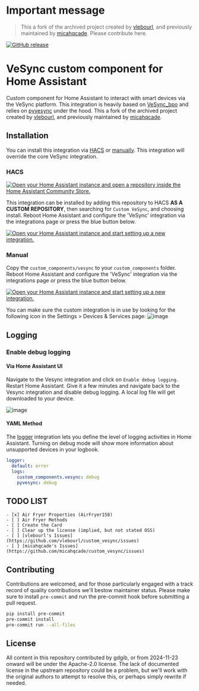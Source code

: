 
# **Important message**
> 
> This a fork of the archived project created by [vlebourl](https://github.com/vlebourl/custom_vesync), and previously maintained by [micahqcade](https://github.com/micahqcade/). Please contribute here.

<!---[![hacs_badge](https://img.shields.io/badge/HACS-Default-orange.svg)](https://github.com/custom-components/hacs)-->
[![GitHub release](https://img.shields.io/github/v/release/haext/custom_vesync.svg)](https://GitHub.com/haext/custom_vesync/releases/)

# VeSync custom component for Home Assistant

Custom component for Home Assistant to interact with smart devices via the VeSync platform.
This integration is heavily based on [VeSync_bpo](https://github.com/borpin/vesync-bpo) and relies on [pyvesync](https://github.com/webdjoe/pyvesync) under the hood.
This a fork of the archived project created by [vlebourl](https://github.com/vlebourl/custom_vesync), and previously maintained by [micahqcade](https://github.com/micahqcade/).

## Installation

You can install this integration via [HACS](#hacs) or [manually](#manual).
This integration will override the core VeSync integration.

### HACS

[![Open your Home Assistant instance and open a repository inside the Home Assistant Community Store.](https://my.home-assistant.io/badges/hacs_repository.svg)](https://my.home-assistant.io/redirect/hacs_repository/?owner=haext&repository=custom_vesync&category=integration)

This integration can be installed by adding this repository to HACS __AS A CUSTOM REPOSITORY__, then searching for `Custom VeSync`, and choosing install. Reboot Home Assistant and configure the 'VeSync' integration via the integrations page or press the blue button below.

[![Open your Home Assistant instance and start setting up a new integration.](https://my.home-assistant.io/badges/config_flow_start.svg)](https://my.home-assistant.io/redirect/config_flow_start/?domain=vesync)

### Manual

Copy the `custom_components/vesync` to your `custom_components` folder. Reboot Home Assistant and configure the 'VeSync' integration via the integrations page or press the blue button below.

[![Open your Home Assistant instance and start setting up a new integration.](https://my.home-assistant.io/badges/config_flow_start.svg)](https://my.home-assistant.io/redirect/config_flow_start/?domain=vesync)

You can make sure the custom integration is in use by looking for the following icon in the Settings > Devices & Services page:
![image](https://user-images.githubusercontent.com/5701372/234820776-11a80f79-5b4d-4dbe-8b63-42579e4a5631.png)

## Logging

### Enable debug logging

#### Via Home Assistant UI

Navigate to the Vesync integration and click on `Enable debug logging`. Restart Home Assistant. Give it a few minutes and navigate back to the Vesync integration and disable debug logging. A local log file will get downloaded to your device.

![image](https://github.com/user-attachments/assets/9eec21fb-5414-4fb7-8fbb-c35d24e62555)


#### YAML Method

The [logger](https://www.home-assistant.io/integrations/logger/) integration lets you define the level of logging activities in Home Assistant. Turning on debug mode will show more information about unsupported devices in your logbook.

```yaml
logger:
  default: error
  logs:
    custom_components.vesync: debug
    pyvesync: debug
```

## TODO LIST

```
- [x] Air Fryer Properties (AirFryer158)
- [ ] Air Fryer Methods
- [ ] Create the Card
- [ ] Clear up the license (implied, but not stated OSS)
- [ ] [vlebourl's Issues](https://github.com/vlebourl/custom_vesync/issues)
- [ ] [micahqcade's Issues](https://github.com/micahqcade/custom_vesync/issues)
```

## Contributing

Contributions are welcomed, and for those particularly engaged with a track record of quality contributions we'll bestow maintainer status.
Please make sure to install `pre-commit` and run the pre-commit hook before submitting a pull request.

```sh
pip install pre-commit
pre-commit install
pre-commit run --all-files
```

## License

All content in this repository contributed by gdgib, or from 2024-11-23 onward will be under the Apache-2.0 license.
The lack of documented license in the upstream repository could be a problem, but we'll work with the original authors to attempt to resolve this, or perhaps simply rewrite if needed.
